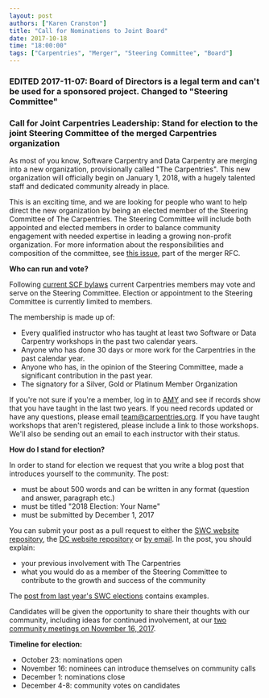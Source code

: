 ```yaml
---
layout: post
authors: ["Karen Cranston"]
title: "Call for Nominations to Joint Board"
date: 2017-10-18
time: "18:00:00"
tags: ["Carpentries", "Merger", "Steering Committee", "Board"] 
---
```


### EDITED 2017-11-07: Board of Directors is a legal term and can't be used for a sponsored project. Changed to "Steering Committee"

### Call for Joint Carpentries Leadership: Stand for election to the joint Steering Committee of the merged Carpentries organization

As most of you know, Software Carpentry and Data Carpentry are merging into a
new organization, provisionally called "The Carpentries". This new organization
will officially begin on January 1, 2018, with a hugely talented staff and
dedicated community already in place.

This is an exciting time, and we are looking for people who want to  help direct
the new organization by being an elected member of the Steering Committee of The
Carpentries. The Steering Committee will include both appointed and elected members in order
to balance community engagement with needed expertise in leading a growing
non-profit organization. For more information about the responsibilities and
composition of the committee, see [this
issue](https://github.com/carpentries/2017Merger/blob/master/RFCs/RFC2.md), part
of the merger RFC.

**Who can run and vote?**

Following [current SCF
bylaws](https://software-carpentry.org/blog/2014/12/scf-governance.html) current
Carpentries members may vote and serve on the Steering Committee. Election or appointment to
the Steering Committee is currently limited to members.

The membership is made up of:

- Every qualified instructor who has taught at least two Software or Data Carpentry workshops in the past two calendar years.
- Anyone who has done 30 days or more work for the Carpentries in the past calendar year.
- Anyone who has, in the opinion of the Steering Committee, made a significant contribution in the past year.
- The signatory for a Silver, Gold or Platinum Member Organization

If you're not sure if you're a member, log in to
[AMY](https://amy.carpentries.org/account/login/) and see if records show
that you have taught in the last two years. If you need records updated or have
any questions, please email [team@carpentries.org](mailto:team@carpentries.org).
If you have taught workshops that aren't registered, please include a link to
those workshops. We'll also be sending out an email to each instructor with
their status.

**How do I stand for election?**

In order to stand for election we request that you write a blog post that
introduces yourself to the community. The post:

- must be about 500 words and can be written in any format (question and answer, paragraph etc.)
- must be titled "2018 Election: Your Name"
- must be submitted by December 1, 2017

You can submit your post as a pull request to either the [SWC website
repository](https://github.com/swcarpentry/website), the [DC website
repository](https://github.com/datacarpentry/datacarpentry.github.io) or [by
email](mailto:team@carpentries.org). In the post, you should explain:

- your previous involvement with The Carpentries
- what you would do as a member of the Steering Committee to contribute to the growth and success of the community

The [post from last year's SWC elections](https://software-carpentry.org/blog/2017/01/election-update.html) contains examples.

Candidates will be given the opportunity to share their thoughts with our
community, including ideas for continued involvement, at our [two community
meetings on November 16, 2017](http://pad.software-carpentry.org/community-call-2017-11-16).

**Timeline for election:**

- October 23: nominations open
- November 16: nominees can introduce themselves on community calls
- December 1: nominations close
- December 4-8: community votes on candidates
